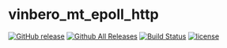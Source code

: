 # vinbero_mt_epoll_http
[![GitHub release](http://img.shields.io/github/release/vinbero/vinbero_mt_epoll_http.svg)](https://github.com/vinbero/vinbero_mt_epoll_http/releases)
[![Github All Releases](http://img.shields.io/github/downloads/vinbero/vinbero_mt_epoll_http/total.svg)](https://github.com/vinbero/vinbero_mt_epoll_http/releases)
[![Build Status](https://travis-ci.org/vinbero/vinbero_mt_epoll_http.svg?branch=master)](https://travis-ci.org/vinbero/vinbero_mt_epoll_http)
[![license](http://img.shields.io/github/license/vinbero/vinbero_mt_epoll_http.svg)](https://raw.githubusercontent.com/vinbero/vinbero_mt_epoll_http/master/LICENSE)
